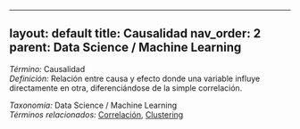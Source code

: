 
---
layout: default
title: Causalidad
nav_order: 2
parent: Data Science / Machine Learning
---

*Término:* Causalidad  
*Definición:* Relación entre causa y efecto donde una variable influye directamente en otra, diferenciándose de la simple correlación.

*Taxonomía:* Data Science / Machine Learning  
*Términos relacionados:* [Correlación](https://maleniski.github.io/diccionario-angl-tec-mx/docs/alfabeticamente/C/correlacin/), [Clustering](https://maleniski.github.io/diccionario-angl-tec-mx/docs/alfabeticamente/C/clustering/)
